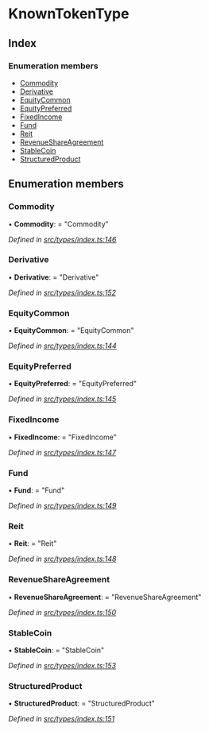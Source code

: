 # KnownTokenType

## Index

### Enumeration members

* [Commodity](knowntokentype.md#commodity)
* [Derivative](knowntokentype.md#derivative)
* [EquityCommon](knowntokentype.md#equitycommon)
* [EquityPreferred](knowntokentype.md#equitypreferred)
* [FixedIncome](knowntokentype.md#fixedincome)
* [Fund](knowntokentype.md#fund)
* [Reit](knowntokentype.md#reit)
* [RevenueShareAgreement](knowntokentype.md#revenueshareagreement)
* [StableCoin](knowntokentype.md#stablecoin)
* [StructuredProduct](knowntokentype.md#structuredproduct)

## Enumeration members

### Commodity

• **Commodity**: = "Commodity"

_Defined in_ [_src/types/index.ts:146_](https://github.com/PolymathNetwork/polymesh-sdk/blob/7362b318/src/types/index.ts#L146)

### Derivative

• **Derivative**: = "Derivative"

_Defined in_ [_src/types/index.ts:152_](https://github.com/PolymathNetwork/polymesh-sdk/blob/7362b318/src/types/index.ts#L152)

### EquityCommon

• **EquityCommon**: = "EquityCommon"

_Defined in_ [_src/types/index.ts:144_](https://github.com/PolymathNetwork/polymesh-sdk/blob/7362b318/src/types/index.ts#L144)

### EquityPreferred

• **EquityPreferred**: = "EquityPreferred"

_Defined in_ [_src/types/index.ts:145_](https://github.com/PolymathNetwork/polymesh-sdk/blob/7362b318/src/types/index.ts#L145)

### FixedIncome

• **FixedIncome**: = "FixedIncome"

_Defined in_ [_src/types/index.ts:147_](https://github.com/PolymathNetwork/polymesh-sdk/blob/7362b318/src/types/index.ts#L147)

### Fund

• **Fund**: = "Fund"

_Defined in_ [_src/types/index.ts:149_](https://github.com/PolymathNetwork/polymesh-sdk/blob/7362b318/src/types/index.ts#L149)

### Reit

• **Reit**: = "Reit"

_Defined in_ [_src/types/index.ts:148_](https://github.com/PolymathNetwork/polymesh-sdk/blob/7362b318/src/types/index.ts#L148)

### RevenueShareAgreement

• **RevenueShareAgreement**: = "RevenueShareAgreement"

_Defined in_ [_src/types/index.ts:150_](https://github.com/PolymathNetwork/polymesh-sdk/blob/7362b318/src/types/index.ts#L150)

### StableCoin

• **StableCoin**: = "StableCoin"

_Defined in_ [_src/types/index.ts:153_](https://github.com/PolymathNetwork/polymesh-sdk/blob/7362b318/src/types/index.ts#L153)

### StructuredProduct

• **StructuredProduct**: = "StructuredProduct"

_Defined in_ [_src/types/index.ts:151_](https://github.com/PolymathNetwork/polymesh-sdk/blob/7362b318/src/types/index.ts#L151)

